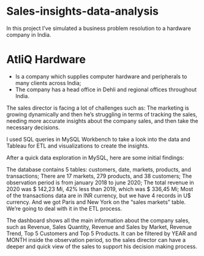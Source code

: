 # Sales-insights-data-analysis

In this project I’ve simulated a business problem resolution to a hardware company in India.

# AtliQ Hardware
- Is a company which supplies computer hardware and peripherals to many clients across India;
- The company has a head office in Dehli and regional offices throughout India.

The sales director is facing a lot of challenges such as:
The marketing is growing dynamically and then he’s struggling in terms of tracking the sales, needing more accurate insights about the company sales, and then take the necessary decisions.

I used SQL queries in MySQL Workbench to take a look into the data and Tableau for ETL and visualizations to create the insights.

After a quick data exploration in MySQL, here are some initial findings:

The database contains 5 tables: customers, date, markets, products, and transactions;
There are 17 markets, 279 products, and 38 customers;
The observation period is from january 2018 to june 2020;
The total revenue in 2020 was $ 142,23 Mi, 42% less than 2019, which was $ 336,45 Mi;
Most of the transactions data are in INR currency, but we have 4 records in U$ currency.
And we got Paris and New York on the “sales markets” table. We’re going to deal with it in the ETL process.

The dashboard shows all the main information about the company sales, such as Revenue, Sales Quantity, Revenue and Sales by Market, Revenue Trend, Top 5 Customers and Top 5 Products.
It can be filtered by YEAR and MONTH inside the observation period, so the sales director can have a deeper and quick view of the sales to support his decision making process.
